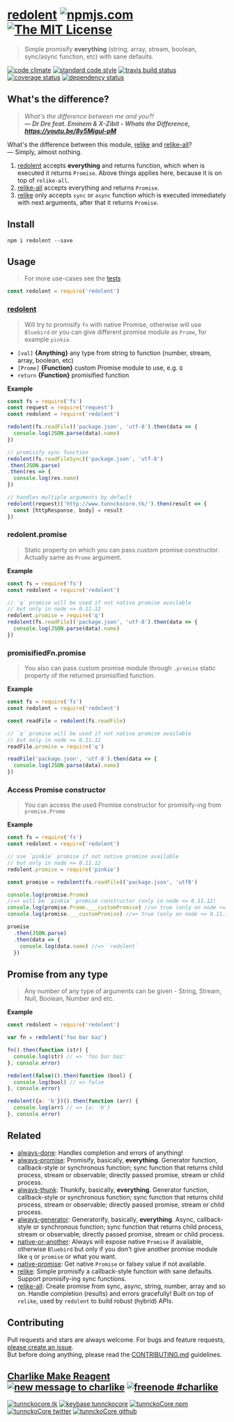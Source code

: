 # [redolent][author-www-url] [![npmjs.com][npmjs-img]][npmjs-url] [![The MIT License][license-img]][license-url] 

> Simple promisify **everything** (string, array, stream, boolean, sync/async function, etc) with sane defaults.

[![code climate][codeclimate-img]][codeclimate-url] [![standard code style][standard-img]][standard-url] [![travis build status][travis-img]][travis-url] [![coverage status][coveralls-img]][coveralls-url] [![dependency status][david-img]][david-url]


## What's the difference?
> _What's the difference between me and you?!  
> **–– Dr Dre feat. Eminem & X-Zibit - Whats the Difference, https://youtu.be/8y5MjguI-pM**_

What's the difference between this module, [relike](https://github.com/hybridables/relike) and [relike-all](https://github.com/hybridables/relike-all)?  
–– Simply, almost nothing.

1. [redolent](https://github.com/hybridables/redolent) accepts **everything** and returns function, which when is executed it returns `Promise`. Above things applies here, because it is on top of `relike-all`.
2. [relike-all](https://github.com/hybridables/relike-all) accepts everything and returns `Promise`. 
3. [relike](https://github.com/hybridables/relike) only accepts `sync` or `async` function which is executed immediately with next arguments, after that it  returns `Promise`.


## Install
```
npm i redolent --save
```


## Usage
> For more use-cases see the [tests](./test.js)

```js
const redolent = require('redolent')
```

### [redolent](./index.js#L38)
> Will try to promisify `fn` with native Promise, otherwise will use `Bluebird`
or you can give different promise module as `Prome`, for example `pinkie`.

- `[val]` **{Anything}** any type from string to function (number, stream, array, boolean, etc)
- `[Prome]` **{Function}** custom Promise module to use, e.g. `Q`
- `return` **{Function}** promisified function

**Example**

```js
const fs = require('fs')
const request = require('request')
const redolent = require('redolent')

redolent(fs.readFile)('package.json', 'utf-8').then(data => {
  console.log(JSON.parse(data).name)
})

// promisify sync function
redolent(fs.readFileSync)('package.json', 'utf-8')
.then(JSON.parse)
.then(res => {
  console.log(res.name)
})

// handles multiple arguments by default
redolent(request)('http://www.tunnckocore.tk/').then(result => {
  const [httpResponse, body] = result
})
```

### redolent.promise
> Static property on which you can pass custom promise constructor.  
Actually same as `Prome` argument.

**Example**

```js
const fs = require('fs')
const redolent = require('redolent')

// `q` promise will be used if not native promise available
// but only in node <= 0.11.12
redolent.promise = require('q')
redolent(fs.readFile)('package.json', 'utf-8').then(data => {
  console.log(JSON.parse(data).name)
})
```

### promisifiedFn.promise
> You also can pass custom promise module through `.promise` static property of the returned promisified function. 

**Example**

```js
const fs = require('fs')
const redolent = require('redolent')

const readFile = redolent(fs.readFile)

// `q` promise will be used if not native promise available
// but only in node <= 0.11.12
readFile.promise = require('q')

readFile('package.json', 'utf-8').then(data => {
  console.log(JSON.parse(data).name)
})
```

### Access Promise constructor
> You can access the used Promise constructor for promisify-ing from `promise.Prome`

**Example**

```js
const fs = require('fs')
const redolent = require('redolent')

// use `pinkie` promise if not native promise available
// but only in node <= 0.11.12
redolent.promise = require('pinkie')

const promise = redolent(fs.readFile)('package.json', 'utf8')

console.log(promise.Prome)
//=> will be `pinkie` promise constructor (only in node <= 0.11.12)
console.log(promise.Prome.___customPromise) //=> true (only on node <= 0.11.12)
console.log(promise.___customPromise) //=> true (only on node <= 0.11.12)

promise
  .then(JSON.parse)
  .then(data => {
    console.log(data.name) //=> `redolent`
  })
```


## Promise from any type
> Any number of any type of arguments can be given - String, Stream, Null, Boolean, Number and etc.

**Example**

```js
const redolent = require('redolent')

var fn = redolent('foo bar baz')

fn().then(function (str) {
  console.log(str) // => 'foo bar baz'
}, console.error)

redolent(false)().then(function (bool) {
  console.log(bool) // => false
}, console.error)

redolent({a: 'b'})().then(function (arr) {
  console.log(arr) // => {a: 'b'}
}, console.error)
```


## Related
- [always-done](https://github.com/hybridables/always-done): Handles completion and errors of anything!
- [always-promise](https://github.com/hybridables/always-promise): Promisify, basically, **everything**. Generator function, callback-style or synchronous function; sync function that returns child process, stream or observable; directly passed promise, stream or child process.
- [always-thunk](https://github.com/hybridables/always-thunk): Thunkify, basically, **everything**. Generator function, callback-style or synchronous function; sync function that returns child process, stream or observable; directly passed promise, stream or child process.
- [always-generator](https://github.com/hybridables/always-generator): Generatorify, basically, **everything**. Async, callback-style or synchronous function; sync function that returns child process, stream or observable; directly passed promise, stream or child process.
- [native-or-another](https://github.com/tunnckoCore/native-or-another): Always will expose native `Promise` if available, otherwise `Bluebird` but only if you don't give another promise module like `q` or `promise` or what you want.
- [native-promise](https://github.com/tunnckoCore/native-promise): Get native `Promise` or falsey value if not available.
- [relike](https://github.com/hybridables/relike): Simple promisify a callback-style function with sane defaults. Support promisify-ing sync functions.
- [relike-all](https://github.com/hybridables/relike-all): Create promise from sync, async, string, number, array and so on. Handle completion (results) and errors gracefully! Built on top of `relike`, used by `redolent` to build robust (hybrid) APIs.


## Contributing
Pull requests and stars are always welcome. For bugs and feature requests, [please create an issue](https://github.com/hybridables/redolent/issues/new).  
But before doing anything, please read the [CONTRIBUTING.md](./CONTRIBUTING.md) guidelines.


## [Charlike Make Reagent](http://j.mp/1stW47C) [![new message to charlike][new-message-img]][new-message-url] [![freenode #charlike][freenode-img]][freenode-url]

[![tunnckocore.tk][author-www-img]][author-www-url] [![keybase tunnckocore][keybase-img]][keybase-url] [![tunnckoCore npm][author-npm-img]][author-npm-url] [![tunnckoCore twitter][author-twitter-img]][author-twitter-url] [![tunnckoCore github][author-github-img]][author-github-url]


[npmjs-url]: https://www.npmjs.com/package/redolent
[npmjs-img]: https://img.shields.io/npm/v/redolent.svg?label=redolent

[license-url]: https://github.com/hybridables/redolent/blob/master/LICENSE.md
[license-img]: https://img.shields.io/badge/license-MIT-blue.svg


[codeclimate-url]: https://codeclimate.com/github/hybridables/redolent
[codeclimate-img]: https://img.shields.io/codeclimate/github/hybridables/redolent.svg

[travis-url]: https://travis-ci.org/hybridables/redolent
[travis-img]: https://img.shields.io/travis/hybridables/redolent.svg

[coveralls-url]: https://coveralls.io/r/hybridables/redolent
[coveralls-img]: https://img.shields.io/coveralls/hybridables/redolent.svg

[david-url]: https://david-dm.org/hybridables/redolent
[david-img]: https://img.shields.io/david/hybridables/redolent.svg

[standard-url]: https://github.com/feross/standard
[standard-img]: https://img.shields.io/badge/code%20style-standard-brightgreen.svg


[author-www-url]: http://www.tunnckocore.tk
[author-www-img]: https://img.shields.io/badge/www-tunnckocore.tk-fe7d37.svg

[keybase-url]: https://keybase.io/tunnckocore
[keybase-img]: https://img.shields.io/badge/keybase-tunnckocore-8a7967.svg

[author-npm-url]: https://www.npmjs.com/~tunnckocore
[author-npm-img]: https://img.shields.io/badge/npm-~tunnckocore-cb3837.svg

[author-twitter-url]: https://twitter.com/tunnckoCore
[author-twitter-img]: https://img.shields.io/badge/twitter-@tunnckoCore-55acee.svg

[author-github-url]: https://github.com/tunnckoCore
[author-github-img]: https://img.shields.io/badge/github-@tunnckoCore-4183c4.svg

[freenode-url]: http://webchat.freenode.net/?channels=charlike
[freenode-img]: https://img.shields.io/badge/freenode-%23charlike-5654a4.svg

[new-message-url]: https://github.com/tunnckoCore/ama
[new-message-img]: https://img.shields.io/badge/ask%20me-anything-green.svg